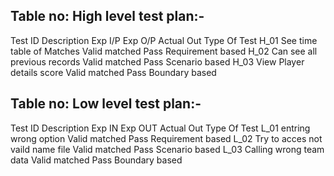 ## Table no: High level test plan:-

Test ID 	Description	                   Exp I/P	Exp O/P	 Actual Out	Type Of Test
H_01	See time table of Matches	Valid	matched 	Pass	 Requirement based
H_02	Can see all previous records	Valid	matched	 Pass	 Scenario based
H_03	View Player details score	Valid	matched	      Pass   	Boundary based

## Table no: Low level test plan:-

Test ID	Description	                                Exp IN	   Exp OUT	Actual Out	Type Of Test
L_01	entring wrong option             	  Valid	       matched	   Pass	Requirement based
L_02	Try to acces not vaild name file   Valid	  matched	   Pass 	Scenario based
L_03	Calling wrong team data            	Valid	    matched	     Pass	  Boundary based

